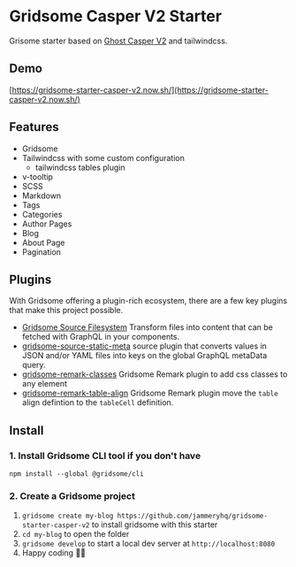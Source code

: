 # Gridsome Casper V2 Starter

Grisome starter based on [Ghost Casper V2](https://github.com/TryGhost/Casper/tree/2.4) and tailwindcss.

## Demo
[https://gridsome-starter-casper-v2.now.sh/](https://gridsome-starter-casper-v2.now.sh/)

## Features

* Gridsome
* Tailwindcss with some custom configuration
  * tailwindcss tables plugin
* v-tooltip
* SCSS
* Markdown
* Tags
* Categories
* Author Pages
* Blog
* About Page
* Pagination

## Plugins

With Gridsome offering a plugin-rich ecosystem, there are a few key plugins that make this project possible. 

- [Gridsome Source Filesystem](https://gridsome.org/plugins/@gridsome/source-filesystem) Transform files into content that can be fetched with GraphQL in your components.
- [gridsome-source-static-meta](https://gridsome.org/plugins/gridsome-source-static-meta) source plugin that converts values in JSON and/or YAML files into keys on the global GraphQL metaData query.
- [gridsome-remark-classes](https://gridsome.org/plugins/@jammeryhq/gridsome-remark-classes) Gridsome Remark plugin to add css classes to any element
- [gridsome-remark-table-align](https://gridsome.org/plugins/@jammeryhq/gridsome-remark-table-align) Gridsome Remark plugin move the `table` align defintion to the `tableCell` definition.



## Install

### 1. Install Gridsome CLI tool if you don't have

`npm install --global @gridsome/cli`

### 2. Create a Gridsome project

1. `gridsome create my-blog https://github.com/jammeryhq/gridsome-starter-casper-v2` to install gridsome with this starter
2. `cd my-blog` to open the folder
3. `gridsome develop` to start a local dev server at `http://localhost:8080`
4. Happy coding 🎉🙌
